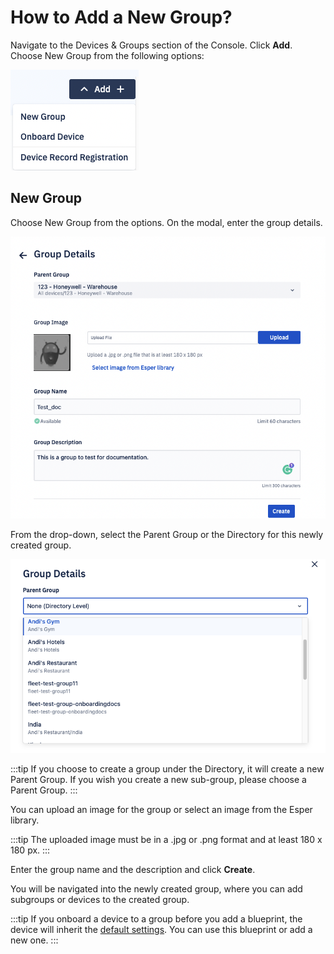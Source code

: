 # How to Add a New Group?

Navigate to the Devices & Groups section of the Console. Click **Add**. Choose New Group from the following options:

![option](./images/addgroup/1-option.png)

## New Group

Choose New Group from the options. On the modal, enter the group details.

![details](./images/addgroup/2-details.png)

From the drop-down, select the Parent Group or the Directory for this newly created group.



![choose group](./images/addgroup/3-group.png)

:::tip
If you choose to create a group under the Directory, it will create a new Parent Group. If you wish you create a new sub-group, please choose a Parent Group.
:::

You can upload an image for the group or select an image from the Esper library.

:::tip
The uploaded image must be in a .jpg or .png format and at least 180 x 180 px.
:::

Enter the group name and the description and click **Create**.

You will be navigated into the newly created group, where you can add subgroups or devices to the created group.


:::tip
If you onboard a device to a group before you add a blueprint, the device will inherit the  [default settings](/blueprint_default_values.pdf). You can use this blueprint or add a new one.
:::
